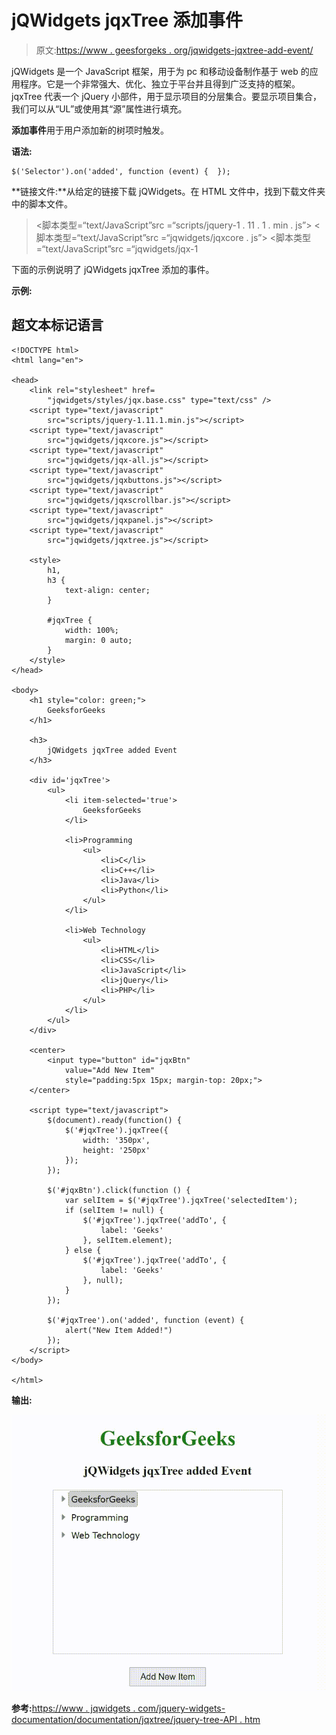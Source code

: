 # jQWidgets jqxTree 添加事件

> 原文:[https://www . geesforgeks . org/jqwidgets-jqxtree-add-event/](https://www.geeksforgeeks.org/jqwidgets-jqxtree-added-event/)

jQWidgets 是一个 JavaScript 框架，用于为 pc 和移动设备制作基于 web 的应用程序。它是一个非常强大、优化、独立于平台并且得到广泛支持的框架。jqxTree 代表一个 jQuery 小部件，用于显示项目的分层集合。要显示项目集合，我们可以从“UL”或使用其“源”属性进行填充。

**添加事件**用于用户添加新的树项时触发。

**语法:**

```
$('Selector').on('added', function (event) {  }); 
```

**链接文件:**从给定的链接下载 jQWidgets。在 HTML 文件中，找到下载文件夹中的脚本文件。

> <link rel="”stylesheet”" href="”jqwidgets/styles/jqx.base.css”" type="”text/css”">
> <脚本类型=“text/JavaScript”src =“scripts/jquery-1 . 11 . 1 . min . js”></script>
> <脚本类型=“text/JavaScript”src =“jqwidgets/jqxcore . js”></script>
> <脚本类型=“text/JavaScript”src =“jqwidgets/jqx-1

下面的示例说明了 jQWidgets jqxTree 添加的事件。

**示例:**

## 超文本标记语言

```
<!DOCTYPE html>
<html lang="en">

<head>
    <link rel="stylesheet" href=
        "jqwidgets/styles/jqx.base.css" type="text/css" />
    <script type="text/javascript" 
        src="scripts/jquery-1.11.1.min.js"></script>
    <script type="text/javascript" 
        src="jqwidgets/jqxcore.js"></script>
    <script type="text/javascript" 
        src="jqwidgets/jqx-all.js"></script>
    <script type="text/javascript" 
        src="jqwidgets/jqxbuttons.js"></script>
    <script type="text/javascript" 
        src="jqwidgets/jqxscrollbar.js"></script>
    <script type="text/javascript" 
        src="jqwidgets/jqxpanel.js"></script>
    <script type="text/javascript" 
        src="jqwidgets/jqxtree.js"></script>

    <style>
        h1,
        h3 {
            text-align: center;
        }

        #jqxTree {
            width: 100%;
            margin: 0 auto;
        }
    </style>
</head>

<body>
    <h1 style="color: green;">
        GeeksforGeeks
    </h1>

    <h3>
        jQWidgets jqxTree added Event
    </h3>

    <div id='jqxTree'>
        <ul>
            <li item-selected='true'>
                GeeksforGeeks
            </li>

            <li>Programming
                <ul>
                    <li>C</li>
                    <li>C++</li>
                    <li>Java</li>
                    <li>Python</li>
                </ul>
            </li>

            <li>Web Technology
                <ul>
                    <li>HTML</li>
                    <li>CSS</li>
                    <li>JavaScript</li>
                    <li>jQuery</li>
                    <li>PHP</li>
                </ul>
            </li>
        </ul>
    </div>

    <center>
        <input type="button" id="jqxBtn" 
            value="Add New Item" 
            style="padding:5px 15px; margin-top: 20px;">
    </center>

    <script type="text/javascript">
        $(document).ready(function() {
            $('#jqxTree').jqxTree({
                width: '350px',
                height: '250px'
            });
        });

        $('#jqxBtn').click(function () {
            var selItem = $('#jqxTree').jqxTree('selectedItem');
            if (selItem != null) {
                $('#jqxTree').jqxTree('addTo', {
                    label: 'Geeks'
                }, selItem.element);
            } else {
                $('#jqxTree').jqxTree('addTo', {
                    label: 'Geeks'
                }, null);
            }
        });

        $('#jqxTree').on('added', function (event) { 
            alert("New Item Added!")
        });
    </script>
</body>

</html>
```

**输出:**

![](img/cd34696693765a9c6015157ffc555557.png)

**参考:**[https://www . jqwidgets . com/jquery-widgets-documentation/documentation/jqxtree/jquery-tree-API . htm](https://www.jqwidgets.com/jquery-widgets-documentation/documentation/jqxtree/jquery-tree-api.htm)